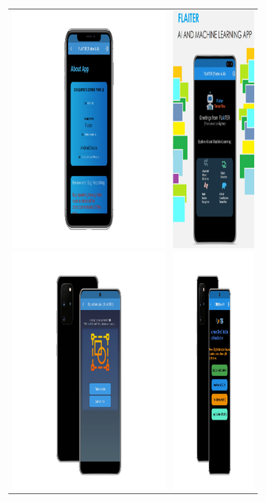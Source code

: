 <table>
  <tr>
    <td><img src="https://github.com/tiquasar/FLAITER/blob/master/App%20Screenshot/app_screenshot%20(4).png" width=1470 height=480></td>
    <td><img src="https://github.com/tiquasar/FLAITER/blob/master/App%20Screenshot/app_screenshot%20(1).png" width=370 height=480></td>
  </tr>
  <tr>
    <td><img src="https://github.com/tiquasar/FLAITER/blob/master/App%20Screenshot/app_screenshot%20(2).png" width=470 height=480></td>
    <td><img src="https://github.com/tiquasar/FLAITER/blob/master/App%20Screenshot/app_screenshot%20(3).png" width=770 height=480></td>
  </tr>
 </table>
